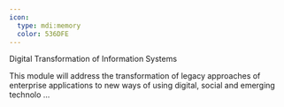 ```yaml
---
icon:
  type: mdi:memory
  color: 536DFE
---
```

Digital Transformation of Information Systems

This module will address the transformation of legacy approaches of enterprise applications to new ways of using digital, social and emerging technolo ... 
